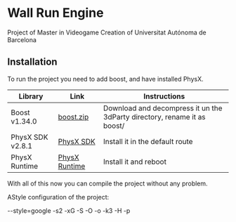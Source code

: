# Wall Run Engine

Project of Master in Videogame Creation of Universitat Autónoma de Barcelona

## Installation

To run the project you need to add boost, and have installed PhysX.

| Library       | Link | Instructions |
| ------------- | ----------------------------------------------------------------------------------------------- | ------------------------------------------------------------------------ |
| Boost v1.34.0 | [boost.zip](http://sourceforge.net/projects/boost/files/boost/1.34.0/boost_1_34_0.zip/download) | Download and decompress it un the 3dParty directory, rename it as boost/ |
| PhysX SDK v2.8.1 | [PhysX SDK](http://downloads.fyxm.net/download-now-NVIDIA-PhysX-SDK-Coding-SDK-DDK-68633.html) | Install it in the default route |
| PhysX Runtime | [PhysX Runtime](http://www.nvidia.com/object/physx-9.14.0702-driver.html) | Install it and reboot |

With all of this now you can compile the project without any problem.

AStyle configuration of the project:

--style=google -s2 -xG -S -O -o -k3 -H -p
